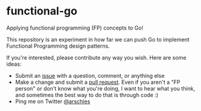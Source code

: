 # functional-go

Applying functional programming (FP) concepts to Go!

This repository is an experiment in how far we can push Go to implement
Functional Programming design patterns.

If you're interested, please contribute any way you wish. Here are some 
ideas:

- Submit an [issue](https://github.com/go-functional/core/issues) with a 
question, comment, or anything else
- Make a change and submit a 
[pull request](https://github.com/go-functional/core/pulls). Even if 
you aren't a "FP person" or don't know what you're doing, I want to 
hear what you think, and sometimes the best way to do that is through 
code :)
- Ping me on Twitter [@arschles](https://twitter.com/arschles)
